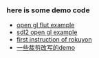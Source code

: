 ### here is some demo code
* [open gl flut example](opengl_flut_example.md)
* [sdl2 open gl example](sdl2_opengl.md)
* [first instruction of rokuyon](get_rokuyon_first_instruction.md)
* [一些裁剪改写的demo](https://github.com/jinjiacun123/jemulator)
